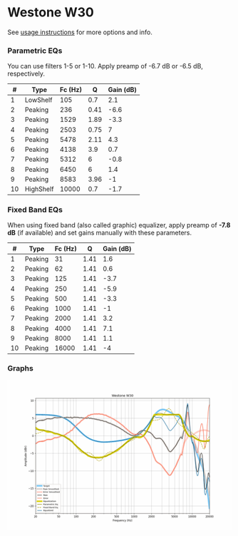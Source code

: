 # Westone W30
See [usage instructions](https://github.com/jaakkopasanen/AutoEq#usage) for more options and info.

### Parametric EQs
You can use filters 1-5 or 1-10. Apply preamp of -6.7 dB or -6.5 dB, respectively.

|   # | Type      |   Fc (Hz) |    Q |   Gain (dB) |
|-----|-----------|-----------|------|-------------|
|   1 | LowShelf  |       105 | 0.7  |         2.1 |
|   2 | Peaking   |       236 | 0.41 |        -6.6 |
|   3 | Peaking   |      1529 | 1.89 |        -3.3 |
|   4 | Peaking   |      2503 | 0.75 |         7   |
|   5 | Peaking   |      5478 | 2.11 |         4.3 |
|   6 | Peaking   |      4138 | 3.9  |         0.7 |
|   7 | Peaking   |      5312 | 6    |        -0.8 |
|   8 | Peaking   |      6450 | 6    |         1.4 |
|   9 | Peaking   |      8583 | 3.96 |        -1   |
|  10 | HighShelf |     10000 | 0.7  |        -1.7 |

### Fixed Band EQs
When using fixed band (also called graphic) equalizer, apply preamp of **-7.8 dB** (if available) and set gains manually with these parameters.

|   # | Type    |   Fc (Hz) |    Q |   Gain (dB) |
|-----|---------|-----------|------|-------------|
|   1 | Peaking |        31 | 1.41 |         1.6 |
|   2 | Peaking |        62 | 1.41 |         0.6 |
|   3 | Peaking |       125 | 1.41 |        -3.7 |
|   4 | Peaking |       250 | 1.41 |        -5.9 |
|   5 | Peaking |       500 | 1.41 |        -3.3 |
|   6 | Peaking |      1000 | 1.41 |        -1   |
|   7 | Peaking |      2000 | 1.41 |         3.2 |
|   8 | Peaking |      4000 | 1.41 |         7.1 |
|   9 | Peaking |      8000 | 1.41 |         1.1 |
|  10 | Peaking |     16000 | 1.41 |        -4   |

### Graphs
![](./Westone%20W30.png)
